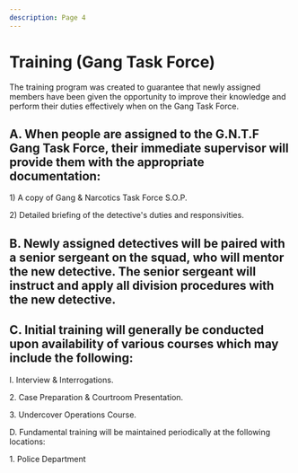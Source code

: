 ```yaml
---
description: Page 4
---
```


# Training (Gang Task Force)

The training program was created to guarantee that newly assigned members have been given the opportunity to improve their knowledge and perform their duties effectively when on the Gang Task Force.&#x20;

## A. When people are assigned to the G.N.T.F Gang Task Force, their immediate supervisor will provide them with the appropriate documentation:

1\) A copy of Gang & Narcotics Task Force S.O.P.&#x20;

2\) Detailed briefing of the detective's duties and responsivities.&#x20;

## B. Newly assigned detectives will be paired with a senior sergeant on the squad, who will mentor the new detective. The senior sergeant will instruct and apply all division procedures with the new detective.

## C. Initial training will generally be conducted upon availability of various courses which may include the following:&#x20;

I. Interview & Interrogations.&#x20;

2\. Case Preparation & Courtroom Presentation.&#x20;

3\. Undercover Operations Course.&#x20;

D. Fundamental training will be maintained periodically at the following locations: &#x20;

1\. Police Department &#x20;
